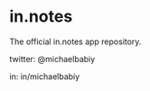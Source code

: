 in.notes
========

The official in.notes app repository.

twitter: @michaelbabiy

in: in/michaelbabiy
